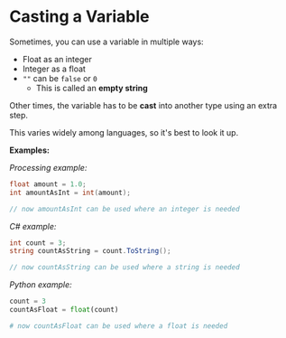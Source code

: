 # Casting a Variable

Sometimes, you can use a variable in multiple ways:

* Float as an integer
* Integer as a float
* `""` can be `false` or `0`
  * This is called an **empty string**

Other times, the variable has to be **cast** into another type using an extra step.

This varies widely among languages, so it's best to look it up.

**Examples:**

_Processing example:_

```java
float amount = 1.0;
int amountAsInt = int(amount);

// now amountAsInt can be used where an integer is needed
```

_C\# example:_

```csharp
int count = 3;
string countAsString = count.ToString();

// now countAsString can be used where a string is needed
```

_Python example:_

```python
count = 3
countAsFloat = float(count)

# now countAsFloat can be used where a float is needed
```

